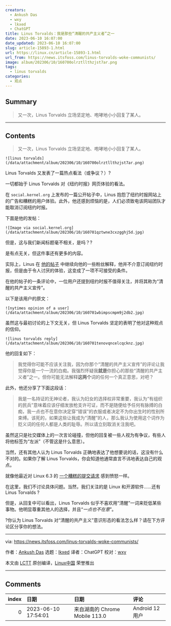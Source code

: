 ```yaml
---
creators:
  - Ankush Das
  - wxy
  - lkxed
  - ChatGPT
title: Linus Torvalds：我是那些“清醒的共产主义者”之一
date: 2023-06-10 16:07:00
date_updated: 2023-06-10 16:07:00
slug: article-15893-1.html
url: https://linux.cn/article-15893-1.html
url_from: https://news.itsfoss.com/linus-torvalds-woke-communists/
image: album/202306/10/160700olrztllthzjst7ar.png
tags:
  - linus torvalds
categories:
  - 观点
---
```


## Summary

> 又一次，Linus Torvalds 立场坚定地、咆哮地小小回复了某人。

***

<!-- more -->

## Contents

> 
> 又一次，Linus Torvalds 立场坚定地、咆哮地小小回复了某人。
> 
> 
> 

`![linus torvalds](/data/attachment/album/202306/10/160700olrztllthzjst7ar.png)`

Linus Torvalds 又发表了一篇热点看法（或争议？）?

一切都始于 Linus Torvalds 对《纽约时报》网页体验的看法。

在 `social.kernel.org` 上发布的一篇公开帖子中，Linus 抱怨了纽约时报网站上的广告和糟糕的用户体验。此外，他还感到烦恼的是，人们必须致电该网站团队才能取消订阅纽约时报。

下面是他的发帖：

`![Image via social.kernel.org](/data/attachment/album/202306/10/160701qztwne3cxzgghj5d.jpg)`

但是，这与我们新闻标题毫不相关，是吗？?

是有点无关，但这件事还有更多的内容。

实际上，Linus 在 [他的帖子](https://social.kernel.org:443/notice/AWSXomDbvdxKgOxVAm) 中继续向他的一些粉丝解释，他并不介意订阅纽约时报，但是由于令人讨厌的体验，这变成了一项不可接受的条件。

在他的帖子的一条评论中，一位用户还提到纽约时报不值得关注，并将其称为“清醒的共产主义宣传”。

以下是该用户的原文：

`![nytimes opinion of a user](/data/attachment/album/202306/10/160701wbimpscmpm9j2db2.jpg)`

虽然这与最初讨论的上下文无关，但 Linus Torvalds 坚定的表明了他对这种观点的信仰。

`![linus torvalds reply](/data/attachment/album/202306/10/160701tenovqncelcqcknz.jpg)`

他的回复如下：

> 
> 我觉得你可能不应该关注我，因为你那个“清醒的共产主义宣传”的评论让我觉得你是一个一流的白痴。我强烈怀疑我**就是**你担心的那些“清醒的共产主义者”之一。但你可能无法解释**这两个**词的任何一个真正意思，对吧？
> 
> 
> 

此外，他还分享了下面这段话：

> 
> 我是一名持证的无神论者，我认为妇女的选择权非常重要，我认为“有组织的民兵”意味着应该仔细发放枪支许可证，而不是随便给予任何有脉搏的白痴，我一点也不在意你决定穿“错误”的衣服或者决定不为你出生时的性别所束缚。该死的，如果这些让我成为“清醒”的人，那么我认为使用这个词作为贬义词的任何人都是人类的耻辱。所以请立刻取消关注我吧。
> 
> 
> 

虽然这只是社交媒体上的一次言论碰撞，但他的回复被一些人视为有争议，有些人将他标签为“左派”（不管这是什么意思）。

当然，还有其他人认为 Linus Torvalds 正确地表达了他想要说的话，这没有什么不对的。如果你了解 Linus Torvalds，你会知道他通常直言不讳地表达自己的观点。

就像他最近对 Linux 6.3 的 [一个糟糕的提交请求](https://news.itsfoss.com/linus-torvalds-pull-request/) 感到愤怒一样。

在这里，我们不讨论具体问题。当然，我们关注的是 Linux 和开源软件……还有 Linus Torvalds ?

但是，从回复中可以看出，Linus Torvalds 似乎不喜欢用“清醒”一词来贬低某些事物。他明显尊重其他人的选择，并且“*一点也不在意*”。

?你认为 Linus Torvalds 对“清醒的共产主义”意识形态的看法怎么样？请在下方评论区分享你的想法。

---

via: <https://news.itsfoss.com/linus-torvalds-woke-communists/>

作者：[Ankush Das](https://news.itsfoss.com/author/ankush/) 选题：[lkxed](https://github.com/lkxed/) 译者：ChatGPT 校对：[wxy](https://github.com/wxy)

本文由 [LCTT](https://github.com/LCTT/TranslateProject) 原创编译，[Linux中国](https://linux.cn/) 荣誉推出

***

## Comments

|   index | 日期                | 日期                                           | 评论                                                                                                                                                                                                     |
|--------:|:--------------------|:-----------------------------------------------|:---------------------------------------------------------------------------------------------------------------------------------------------------------------------------------------------------------|
|       0 | 2023-06-10 17:54:01 | 来自湖南的 Chrome Mobile 113.0|Android 12 用户 | 坚定地认为自己的思想可以、应该朝着各种意识形态集大成的方向；这就意味着，他认为自己不受任何束缚，他认可的共产主义才是真正的共产主义，这毫无疑问也是脱离现实的。如果他不是单纯不满被人反讽为“不清醒”的话。 |
